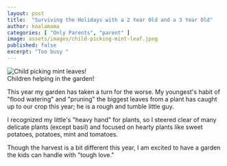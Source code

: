 ```yaml
---
layout: post
title:  "Surviving the Holidays with a 2 Year Old and a 3 Year Old"
author: koalamama
categories: [ "Only Parents", "parent" ]
image: assets/images/child-picking-mint-leaf.jpeg
published: false
excerpt: "Too busy "
---
```


<img src="{{site.baseurl}}/assets/images/child-picking-mint-leaves.jpeg" alt="Child picking mint leaves!" class="bottom-align mb-0" /><br /><span class="small">Children helping in the garden!</span>

This year my garden has taken a turn for the worse. My youngest's habit of "flood watering" and "pruning" the biggest leaves from a plant has caught up to our crop this year; he is a rough and tumble little guy.

I recognized my little's "heavy hand" for plants, so I steered clear of many delicate plants (except basil) and focused on hearty plants like sweet potatoes, potatoes, mint and tomatoes. 

Though the harvest is a bit different this year, I am excited to have a garden the kids can handle with "tough love."